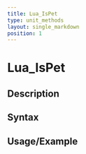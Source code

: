```yaml
---
title: Lua_IsPet
type: unit_methods
layout: single_markdown
position: 1
---
```


# Lua_IsPet

## Description

## Syntax

## Usage/Example


